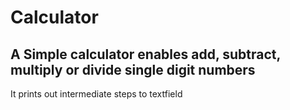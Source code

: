 # Calculator
## A Simple calculator enables **add**, **subtract**, **multiply** or **divide** single digit numbers

It prints out intermediate steps to textfield



